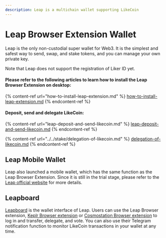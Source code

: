 ```yaml
---
description: Leap is a multichain wallet supporting LikeCoin
---
```


# Leap Browser Extension Wallet

Leap is the only non-custodial super wallet for Web3. It is the simplest and safest way to send, swap, and stake tokens, and you can manage your own private key.

Note that Leap does not support the registration of Liker ID yet.

#### Please refer to the following articles to learn how to install the Leap Browser Extension on desktop:

{% content-ref url="how-to-install-leap-extension.md" %}
[how-to-install-leap-extension.md](how-to-install-leap-extension.md)
{% endcontent-ref %}

#### Deposit, send and delegate LikeCoin:

{% content-ref url="leap-deposit-and-send-likecoin.md" %}
[leap-deposit-and-send-likecoin.md](leap-deposit-and-send-likecoin.md)
{% endcontent-ref %}

{% content-ref url="../../stake/delegation-of-likecoin.md" %}
[delegation-of-likecoin.md](../../stake/delegation-of-likecoin.md)
{% endcontent-ref %}

## Leap Mobile Wallet

Leap also launched a mobile wallet, which has the same function as the Leap Browser Extension. Since it is still in the trial stage, please refer to the [Leap official website](https://www.leapwallet.io/) for more details.

## Leapboard

[Leapboard](https://cosmos.leapwallet.io/) is the wallet interface of Leap. Users can use the Leap Browser extension, [Keplr Browser extension](../keplr/) or [Cosmostation Browser extension](../cosmostation/) to log in and transfer, delegate, and vote. You can also use their Telegram notification function to monitor LikeCoin transactions in your wallet at any time.
